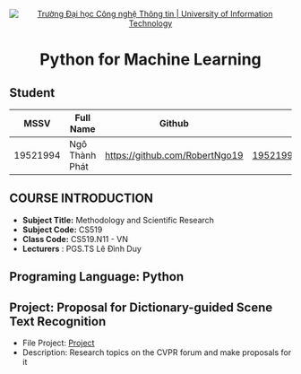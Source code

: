 <!-- Banner -->
<p align="center">
  <a href="https://www.uit.edu.vn/" title="Trường Đại học Công nghệ Thông tin" style="border: none;">
    <img src="https://i.imgur.com/WmMnSRt.png" alt="Trường Đại học Công nghệ Thông tin | University of Information Technology">
  </a>
</p>
<h1 align="center"><b>Python for Machine Learning</b></h>

## Student
 MSSV          | Full Name             | Github                    | Email                   |
 ------------- | ---------------------- |---------------------------|------------------------- 
 19521994      | Ngô Thành Phát         |https://github.com/RobertNgo19  |19521994@gm.uit.edu.vn   |
 
 ## COURSE INTRODUCTION
* **Subject Title:** Methodology and Scientific Research
* **Subject Code:** CS519
* **Class Code:** CS519.N11 - VN
* **Lecturers** : PGS.TS Lê Đình Duy

 ## Programing Language: Python
 ## Project: Proposal for Dictionary-guided Scene Text Recognition
 
 - File Project: [Project](https://github.com/RobertNgo19/Methodology-and-Scientific-Researc_Subject/tree/main/Project)
 - Description: Research topics on the CVPR forum and make proposals for it

